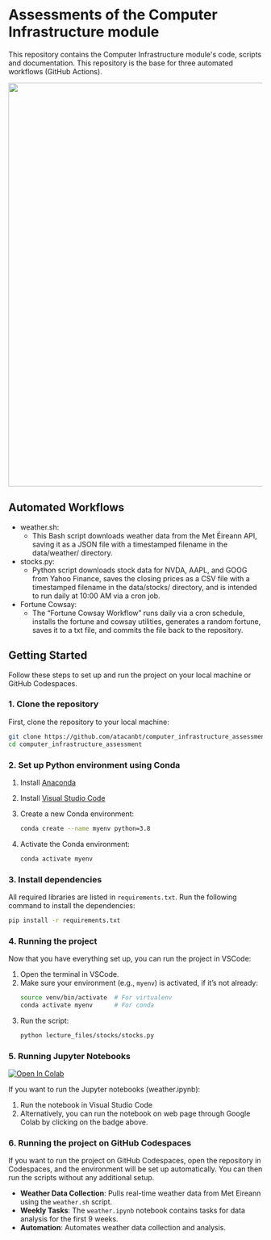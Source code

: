 # Assessments of the Computer Infrastructure module

This repository contains the Computer Infrastructure module's code, scripts and documentation. This repository is the base for three automated workflows (GitHub Actions). 


<img src="https://github.com/atacanbt/computer_infrastructure_assessment/blob/main/img/automated_workflow_high_res.png?raw=true" width="900" height="800">


## Automated Workflows
- weather.sh:
   - This Bash script downloads weather data from the Met Éireann API, saving it as a JSON file with a timestamped filename in the data/weather/ directory.
- stocks.py:
   - Python script downloads stock data for NVDA, AAPL, and GOOG from Yahoo Finance, saves the closing prices as a CSV file with a timestamped filename in the data/stocks/   directory, and is intended to run daily at 10:00 AM via a cron job.
- Fortune Cowsay:
   - The “Fortune Cowsay Workflow” runs daily via a cron schedule, installs the fortune and cowsay utilities, generates a random fortune, saves it to a txt file, and commits the file back to the repository.

## Getting Started

Follow these steps to set up and run the project on your local machine or GitHub Codespaces.

### 1. Clone the repository
First, clone the repository to your local machine:
```bash
git clone https://github.com/atacanbt/computer_infrastructure_assessment.git
cd computer_infrastructure_assessment
```
### 2. Set up Python environment using Conda

1. Install [Anaconda](https://www.anaconda.com/download)
2. Install [Visual Studio Code](https://code.visualstudio.com/)
   
3. Create a new Conda environment:
   ```bash
   conda create --name myenv python=3.8
   ```

4. Activate the Conda environment:
   ```bash
   conda activate myenv
   ```

### 3. Install dependencies
All required libraries are listed in `requirements.txt`. Run the following command to install the dependencies:
```bash
pip install -r requirements.txt
```

### 4. Running the project

Now that you have everything set up, you can run the project in VSCode:

1. Open the terminal in VSCode.
2. Make sure your environment (e.g., `myenv`) is activated, if it’s not already:
   ```bash
   source venv/bin/activate  # For virtualenv
   conda activate myenv      # For conda
   ```
3. Run the script:
   ```bash
   python lecture_files/stocks/stocks.py
   ```

### 5. Running Jupyter Notebooks

<a target="_blank" href="https://colab.research.google.com/github/atacanbt/computer_infrastructure_assessment/blob/main/weather.ipynb">
  <img src="https://colab.research.google.com/assets/colab-badge.svg" alt="Open In Colab"/>
</a>

If you want to run the Jupyter notebooks (weather.ipynb):

1. Run the notebook in Visual Studio Code
2. Alternatively, you can run the notebook on web page through Google Colab by clicking on the badge above. 

### 6. Running the project on GitHub Codespaces

If you want to run the project on GitHub Codespaces, open the repository in Codespaces, and the environment will be set up automatically. You can then run the scripts without any additional setup.


- **Weather Data Collection**: Pulls real-time weather data from Met Eireann using the `weather.sh` script.
- **Weekly Tasks**: The `weather.ipynb` notebook contains tasks for data analysis for the first 9 weeks.
- **Automation**: Automates weather data collection and analysis.

